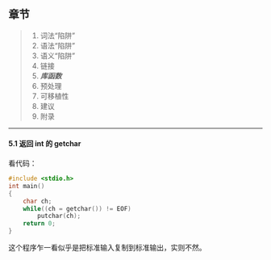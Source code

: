 ## 章节

> 1. 词法“陷阱”
> 2. 语法“陷阱”
> 3. 语义“陷阱”
> 4. 链接
> 5. ***库函数***
> 6. 预处理
> 7. 可移植性
> 8. 建议
> 9. 附录

---

#### 5.1 返回 int 的 getchar

看代码：

```C
#include <stdio.h>
int main()
{
    char ch;
    while((ch = getchar()) != EOF)
        putchar(ch);
    return 0;
}
```

这个程序乍一看似乎是把标准输入复制到标准输出，实则不然。
